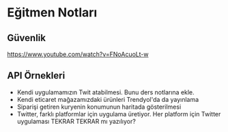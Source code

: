 # Eğitmen Notları

## Güvenlik

https://www.youtube.com/watch?v=FNoAcuoLt-w

## API Örnekleri

- Kendi uygulamamızın Twit atabilmesi. Bunu ders notlarına ekle.
- Kendi eticaret mağazamızdaki ürünleri Trendyol'da da yayınlama
- Siparişi getiren kuryenin konumunun haritada gösterilmesi
- Twitter, farklı platformlar için uygulama üretiyor. Her platform için Twitter uygulaması TEKRAR TEKRAR mı yazılıyor?
